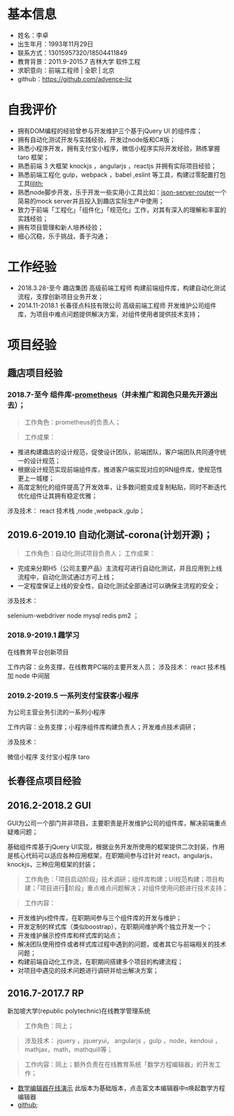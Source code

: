 # 基本信息

- 姓名：李卓
- 出生年月：1993年11月29日 
- 联系方式：13015957320/18504411849 
- 教育背景：2011.9-2015.7 吉林大学 软件工程 
- 求职意向：前端工程师 | 全职 | 北京 
- github：https://github.com/advence-liz

# 自我评价

- 拥有DOM编程的经验曾参与开发维护三个基于jQuery UI 的组件库；
- 拥有自动化测试开发与实践经验，开发过node版和C#版；
- 熟悉小程序开发，拥有支付宝小程序，微信小程序实际开发经验，熟练掌握 taro 框架；
- 熟悉前端 3 大框架 knockjs ，angularjs ，reactjs 并拥有实际项目经验；
- 熟悉前端工程化 gulp，webpack ，babel ,eslint 等工具，构建过零配置打包工具[lilith](https://github.com/sharpgui/lilith);
- 熟悉node脚步开发，乐于开发一些实用小工具比如：[json-server-router](https://github.com/advence-liz/json-server-router)一个简易的mock server并且投入到趣店实际生产中使用；
- 致力于前端「工程化」「组件化」「规范化」工作，对其有深入的理解和丰富的实践经验；
- 拥有项目管理和新人培养经验；
- 细心沉稳，乐于挑战，善于沟通；

# 工作经验

- 2018.3.28-至今 趣店集团 高级前端工程师 构建前端组件库，构建自动化测试流程，支撑创新项目业务开发；
- 2014.11-2018.1 长春径点科技有限公司 高级前端工程师 开发维护公司组件库，为项目中难点问题提供解决方案，对组件使用者提供技术支持；

# 项目经验

## 趣店项目经验

### 2018.7-至今 组件库-[prometheus](https://qfed.github.io/prometheus/components/button.html)（并未推广和润色只是先开源出去）；

>工作角色：prometheus的负责人；

>工作成果：

- 推进构建趣店的设计规范，促使设计团队，前端团队，客户端团队共同遵守统一的设计规范；
- 根据设计规范实现前端组件库，推进客户端实现对应的RN组件库，使规范性更上一城楼；
- 高度定制化的组件提高了开发效率，让多数问题变成复制粘贴，同时不断迭代优化组件让其拥有稳定优雅；

涉及技术：
react 技术栈 ,node ,webpack ,gulp；

## 2019.6-2019.10 自动化测试-corona(计划开源)；

> 工作角色：自动化测试项目负责人；
> 工作成果：
- 完成来分期H5（公司主要产品）主流程可进行自动化测试，并且应用到上线流程中，自动化测试通过方可上线；
- 一定程度保证上线的安全性，自动化测试全部通过可以确保主流程的安全；

涉及技术：

selenium-webdriver node mysql redis pm2 ；

### 2018.9-2019.1 趣学习

在线教育平台创新项目

工作内容：业务支撑，在线教育PC端的主要开发人员；
涉及技术：
react 技术栈加 node 中间层

### 2019.2-2019.5 一系列支付宝获客小程序

为公司主营业务引流的一系列小程序

工作内容：业务支撑；小程序组件库构建负责人；开发难点技术调研；

涉及技术：

微信小程序 支付宝小程序  taro


## 长春径点项目经验

## 2016.2-2018.2 GUI

GUI为公司一个部门并非项目，主要职责是开发维护公司的组件库，解决前端重点疑难问题；

基础组件库基于jQuery UI实现，根据业务开发所使用的框架提供二次封装，作用是核心代码可以适应各种应用框架，在职期间参与过针对 react，angularjs，knockjs，三种应用框架的封装；

> 工作角色：「项目启动阶段」技术调研；组件库构建；UI规范构建；项目构建；「项目进行阶段」重点难点问题解决；对组件使用问题进行技术支持；

> 工作内容：

- 开发维护js控件库，在职期间参与三个组件库的开发与维护；
- 开发定制的样式库（类似boostrap），在职期间维护两个独立开发一个；
- 开发维护展示控件库和样式库的站点；
- 解决团队使用控件或者样式库过程中遇到的问题，或者其它与前端相关的技术问题；
- 构建前端自动化工作流，在职期间搭建多个项目的构建流程；
- 对项目中遇见的技术问题进行调研并给出解决方案；
  
## 2016.7-2017.7 RP

新加坡大学(republic polytechnic)在线教学管理系统

> 工作角色：同上；

> 涉及技术：
jquery ，jqueryui， angularjs ，gulp ，node，kendoui ，mathjax，math，mathquill等；

> 工作内容：同上；额外负责在在线教育系统「数学方程编辑器」的开发工作；
- [数学编辑器在线演示](https://sharpgui.github.io/keditor/demos/kmath.editor.html)
此版本为基础版本，点击富文本编辑器中`π`唤起数学方程编辑器
- [github](https://github.com/sharpgui/keditor);


